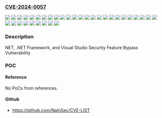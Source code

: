 ### [CVE-2024-0057](https://cve.mitre.org/cgi-bin/cvename.cgi?name=CVE-2024-0057)
![](https://img.shields.io/static/v1?label=Product&message=.NET%206.0&color=blue)
![](https://img.shields.io/static/v1?label=Product&message=.NET%207.0&color=blue)
![](https://img.shields.io/static/v1?label=Product&message=.NET%208.0&color=blue)
![](https://img.shields.io/static/v1?label=Product&message=Microsoft%20.NET%20Framework%202.0%20Service%20Pack%202&color=blue)
![](https://img.shields.io/static/v1?label=Product&message=Microsoft%20.NET%20Framework%203.0%20Service%20Pack%202&color=blue)
![](https://img.shields.io/static/v1?label=Product&message=Microsoft%20.NET%20Framework%203.5%20AND%204.7.2&color=blue)
![](https://img.shields.io/static/v1?label=Product&message=Microsoft%20.NET%20Framework%203.5%20AND%204.8&color=blue)
![](https://img.shields.io/static/v1?label=Product&message=Microsoft%20.NET%20Framework%203.5%20AND%204.8.1&color=blue)
![](https://img.shields.io/static/v1?label=Product&message=Microsoft%20.NET%20Framework%204.6.2%2F4.7%2F4.7.1%2F4.7.2&color=blue)
![](https://img.shields.io/static/v1?label=Product&message=Microsoft%20.NET%20Framework%204.8&color=blue)
![](https://img.shields.io/static/v1?label=Product&message=Microsoft%20Visual%20Studio%202022%20version%2017.2&color=blue)
![](https://img.shields.io/static/v1?label=Product&message=Microsoft%20Visual%20Studio%202022%20version%2017.4&color=blue)
![](https://img.shields.io/static/v1?label=Product&message=Microsoft%20Visual%20Studio%202022%20version%2017.6&color=blue)
![](https://img.shields.io/static/v1?label=Product&message=Microsoft%20Visual%20Studio%202022%20version%2017.8&color=blue)
![](https://img.shields.io/static/v1?label=Product&message=PowerShell%207.2&color=blue)
![](https://img.shields.io/static/v1?label=Product&message=PowerShell%207.3&color=blue)
![](https://img.shields.io/static/v1?label=Product&message=PowerShell%207.4&color=blue)
![](https://img.shields.io/static/v1?label=Version&message=1.0.0%3C%208.0.1%20&color=brighgreen)
![](https://img.shields.io/static/v1?label=Version&message=17.2.0%3C%2017.2.23%20&color=brighgreen)
![](https://img.shields.io/static/v1?label=Version&message=17.4.0%3C%2017.4.15%20&color=brighgreen)
![](https://img.shields.io/static/v1?label=Version&message=17.6.0%3C%2017.6.11%20&color=brighgreen)
![](https://img.shields.io/static/v1?label=Version&message=17.8.0%3C%2017.8.4%20&color=brighgreen)
![](https://img.shields.io/static/v1?label=Version&message=2.0.0%3C%203.0.50727.8976%20&color=brighgreen)
![](https://img.shields.io/static/v1?label=Version&message=3.0.0%3C%203.0.50727.8976%20&color=brighgreen)
![](https://img.shields.io/static/v1?label=Version&message=4.7.0%3C%204.7.04081.02%20&color=brighgreen)
![](https://img.shields.io/static/v1?label=Version&message=4.7.0%3C%204.7.04081.03%20&color=brighgreen)
![](https://img.shields.io/static/v1?label=Version&message=4.8.0%3C%204.8.04690.02%20&color=brighgreen)
![](https://img.shields.io/static/v1?label=Version&message=4.8.1%3C%204.8.09214.01%20&color=brighgreen)
![](https://img.shields.io/static/v1?label=Version&message=6.0.0%3C%206.0.26%20&color=brighgreen)
![](https://img.shields.io/static/v1?label=Version&message=7.0.0%3C%207.0.15%20&color=brighgreen)
![](https://img.shields.io/static/v1?label=Version&message=7.2.0%3C%207.2.18%20&color=brighgreen)
![](https://img.shields.io/static/v1?label=Version&message=7.3.0%3C%207.3.11%20&color=brighgreen)
![](https://img.shields.io/static/v1?label=Version&message=7.4.0%3C%207.4.1%20&color=brighgreen)
![](https://img.shields.io/static/v1?label=Vulnerability&message=Security%20Feature%20Bypass&color=brighgreen)

### Description

NET, .NET Framework, and Visual Studio Security Feature Bypass Vulnerability

### POC

#### Reference
No PoCs from references.

#### Github
- https://github.com/NaInSec/CVE-LIST

